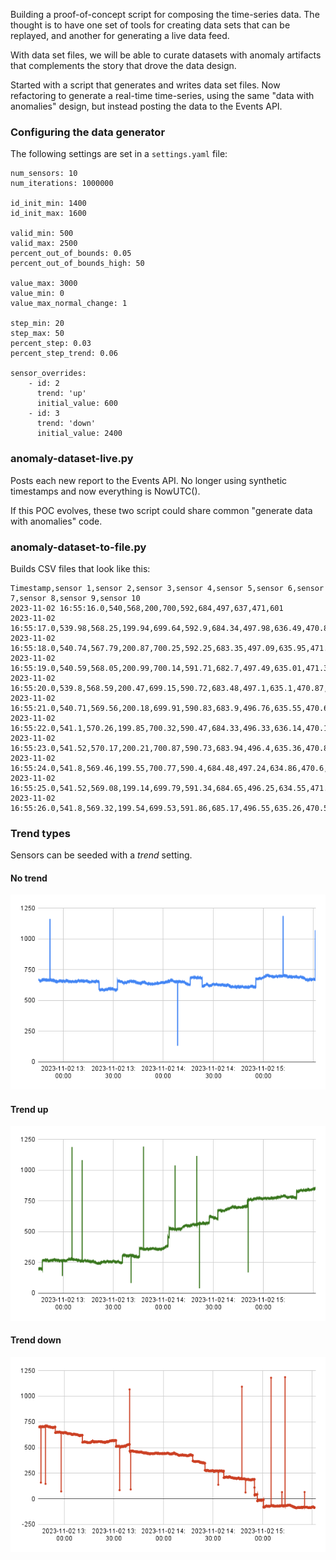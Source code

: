 Building a proof-of-concept script for composing the time-series data. The thought is to have one set of tools for creating data sets that can be replayed, and another for generating a live data feed. 

With data set files, we will be able to curate datasets with anomaly artifacts that complements the story that drove the data design.  

Started with a script that generates and writes data set files. Now refactoring to generate a real-time time-series, using the same "data with anomalies" design, but instead posting the data to the Events API. 

### Configuring the data generator

The following settings are set in a `settings.yaml` file:
```
num_sensors: 10
num_iterations: 1000000

id_init_min: 1400
id_init_max: 1600

valid_min: 500
valid_max: 2500
percent_out_of_bounds: 0.05
percent_out_of_bounds_high: 50

value_max: 3000
value_min: 0
value_max_normal_change: 1

step_min: 20
step_max: 50
percent_step: 0.03
percent_step_trend: 0.06

sensor_overrides:
    - id: 2
      trend: 'up'
      initial_value: 600
    - id: 3
      trend: 'down'
      initial_value: 2400  
```


### anomaly-dataset-live.py

Posts each new report to the Events API. No longer using synthetic timestamps and now everything is NowUTC(). 

If this POC evolves, these two script could share common "generate data with anomalies" code. 

### anomaly-dataset-to-file.py

Builds CSV files that look like this: 

```
Timestamp,sensor 1,sensor 2,sensor 3,sensor 4,sensor 5,sensor 6,sensor 7,sensor 8,sensor 9,sensor 10
2023-11-02 16:55:16.0,540,568,200,700,592,684,497,637,471,601
2023-11-02 16:55:17.0,539.98,568.25,199.94,699.64,592.9,684.34,497.98,636.49,470.87,600.71
2023-11-02 16:55:18.0,540.74,567.79,200.87,700.25,592.25,683.35,497.09,635.95,471.71,600.89
2023-11-02 16:55:19.0,540.59,568.05,200.99,700.14,591.71,682.7,497.49,635.01,471.38,600.44
2023-11-02 16:55:20.0,539.8,568.59,200.47,699.15,590.72,683.48,497.1,635.1,470.87,600.43
2023-11-02 16:55:21.0,540.71,569.56,200.18,699.91,590.83,683.9,496.76,635.55,470.6,600.94
2023-11-02 16:55:22.0,541.1,570.26,199.85,700.32,590.47,684.33,496.33,636.14,470.1,600.61
2023-11-02 16:55:23.0,541.52,570.17,200.21,700.87,590.73,683.94,496.4,635.36,470.85,600.13
2023-11-02 16:55:24.0,541.8,569.46,199.55,700.77,590.4,684.48,497.24,634.86,470.6,599.4
2023-11-02 16:55:25.0,541.52,569.08,199.14,699.79,591.34,684.65,496.25,634.55,471.46,598.65
2023-11-02 16:55:26.0,541.8,569.32,199.54,699.53,591.86,685.17,496.55,635.26,470.58,599.07
```


### Trend types

Sensors can be seeded with a *trend* setting. 

#### No trend

![No trending](../charts/no-trend.png)

#### Trend up

![Trending up](../charts/trend-up.png)

#### Trend down

![Trending down](../charts/trend-down.png)
